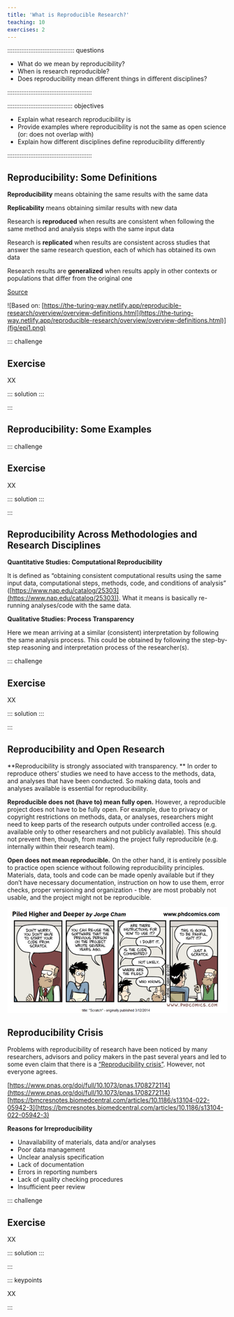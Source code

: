 ```yaml
---
title: 'What is Reproducible Research?'
teaching: 10
exercises: 2
---
```


:::::::::::::::::::::::::::::::::::::: questions 

- What do we mean by reproducibility?
- When is research reproducible?
- Does reproducibility mean different things in different disciplines?


::::::::::::::::::::::::::::::::::::::::::::::::

::::::::::::::::::::::::::::::::::::: objectives

- Explain what research reproducibility is
- Provide examples where reproducibility is not the same as open science (or: does not overlap with)
- Explain how different disciplines define reproducibility differently


::::::::::::::::::::::::::::::::::::::::::::::::

## Reproducibility: Some Definitions

**Reproducibility** means obtaining the same results with the same data

**Replicability** means obtaining similar results with new data

Research is **reproduced** when results are consistent when following the same method and analysis steps with the same input data

Research is **replicated** when results are consistent across studies that answer the same research question, each of which has obtained its own data

Research results are **generalized** when results apply in other contexts or populations that differ from the original one

[Source](https://www.nap.edu/catalog/25303)

![Based on: [https://the-turing-way.netlify.app/reproducible-research/overview/overview-definitions.html](https://the-turing-way.netlify.app/reproducible-research/overview/overview-definitions.html)](fig/epi1.png)

::: challenge

## Exercise

XX

::: solution
:::

:::

## Reproducibility: Some Examples

::: challenge

## Exercise

XX

::: solution
:::


:::

## Reproducibility Across Methodologies and Research Disciplines

**Quantitative Studies: Computational Reproducibility**

It is defined as “obtaining consistent computational results using the same input data, computational steps, methods, code, and conditions of analysis” ([https://www.nap.edu/catalog/25303](https://www.nap.edu/catalog/25303)). What it means is basically re-running analyses/code with the same data.

**Qualitative Studies: Process Transparency**

Here we mean arriving at a similar (consistent) interpretation by following the same analysis process. This could be obtained by following the step-by-step reasoning and interpretation process of the researcher(s).


::: challenge

## Exercise

XX

::: solution
:::


:::

## Reproducibility and Open Research
**Reproducibility is strongly associated with transparency. **
In order to reproduce others’ studies we need to have access to the methods, data, and analyses that have been conducted. So making data, tools and analyses available is essential for reproducibility. 

**Reproducible does not (have to) mean fully open.**
However, a reproducible project does not have to be fully open. For example, due to privacy or copyright restrictions on methods, data, or analyses, researchers might need to keep parts of the research outputs under controlled access (e.g. available only to other researchers and not publicly available). This should not prevent then, though, from making the project fully reproducible (e.g. internally within their research team). 

**Open does not mean reproducible.**
On the other hand, it is entirely possible to practice open science without following reproducibility principles. Materials, data, tools and code can be made openly available but if they don’t have necessary documentation, instruction on how to use them, error checks, proper versioning and organization - they are most probably not usable, and the project might not be reproducible.

![](fig/image1.png)

## Reproducibility Crisis

Problems with reproducibility of research have been noticed by many researchers, advisors and policy makers in the past several years and led to some even claim that there is a [“Reproducibility crisis”](https://www.nature.com/articles/533452a).
However, not everyone agrees.

[https://www.pnas.org/doi/full/10.1073/pnas.1708272114](https://www.pnas.org/doi/full/10.1073/pnas.1708272114)
[https://bmcresnotes.biomedcentral.com/articles/10.1186/s13104-022-05942-3](https://bmcresnotes.biomedcentral.com/articles/10.1186/s13104-022-05942-3)

**Reasons for Irreproducibility**

- Unavailability of materials, data and/or analyses
- Poor data management
- Unclear analysis specification
- Lack of documentation
- Errors in reporting numbers
- Lack of quality checking procedures
- Insufficient peer review

::: challenge

## Exercise

XX

::: solution
:::


:::

::: keypoints

XX

:::
